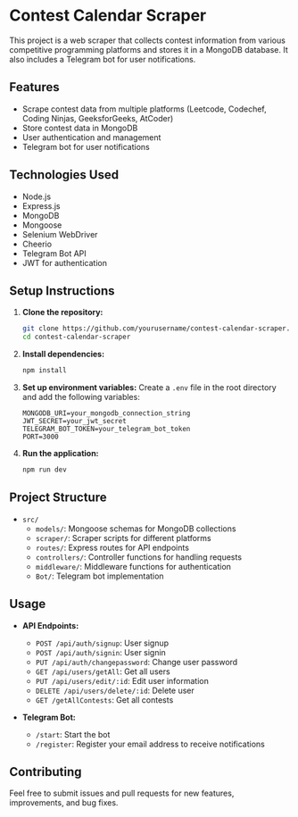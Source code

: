 # Contest Calendar Scraper

This project is a web scraper that collects contest information from various competitive programming platforms and stores it in a MongoDB database. It also includes a Telegram bot for user notifications.

## Features

- Scrape contest data from multiple platforms (Leetcode, Codechef, Coding Ninjas, GeeksforGeeks, AtCoder)
- Store contest data in MongoDB
- User authentication and management
- Telegram bot for user notifications

## Technologies Used

- Node.js
- Express.js
- MongoDB
- Mongoose
- Selenium WebDriver
- Cheerio
- Telegram Bot API
- JWT for authentication

## Setup Instructions

1. **Clone the repository:**
    ```sh
    git clone https://github.com/yourusername/contest-calendar-scraper.git
    cd contest-calendar-scraper
    ```

2. **Install dependencies:**
    ```sh
    npm install
    ```

3. **Set up environment variables:**
    Create a `.env` file in the root directory and add the following variables:
    ```env
    MONGODB_URI=your_mongodb_connection_string
    JWT_SECRET=your_jwt_secret
    TELEGRAM_BOT_TOKEN=your_telegram_bot_token
    PORT=3000
    ```

4. **Run the application:**
    ```sh
    npm run dev
    ```

## Project Structure

- `src/`
  - `models/`: Mongoose schemas for MongoDB collections
  - `scraper/`: Scraper scripts for different platforms
  - `routes/`: Express routes for API endpoints
  - `controllers/`: Controller functions for handling requests
  - `middleware/`: Middleware functions for authentication
  - `Bot/`: Telegram bot implementation

## Usage

- **API Endpoints:**
  - `POST /api/auth/signup`: User signup
  - `POST /api/auth/signin`: User signin
  - `PUT /api/auth/changepassword`: Change user password
  - `GET /api/users/getAll`: Get all users
  - `PUT /api/users/edit/:id`: Edit user information
  - `DELETE /api/users/delete/:id`: Delete user
  - `GET /getAllContests`: Get all contests

- **Telegram Bot:**
  - `/start`: Start the bot
  - `/register`: Register your email address to receive notifications

## Contributing

Feel free to submit issues and pull requests for new features, improvements, and bug fixes.

